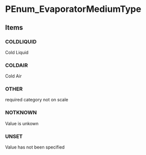 # PEnum_EvaporatorMediumType


<!-- end of short definition -->
## Items

### COLDLIQUID
Cold Liquid

### COLDAIR
Cold Air

### OTHER
required category not on scale

### NOTKNOWN
Value is unkown

### UNSET
Value has not been specified

